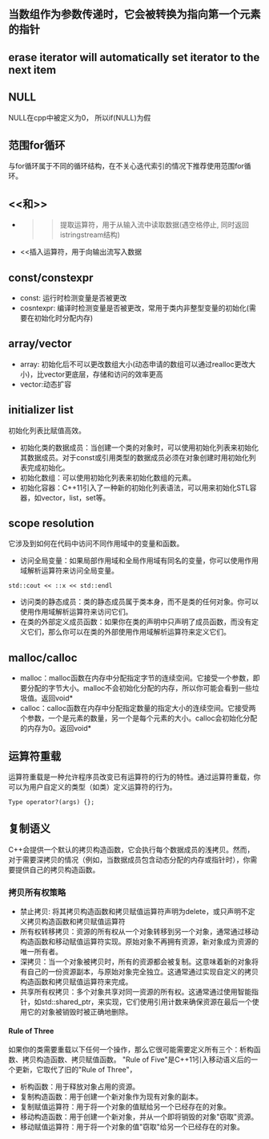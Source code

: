 ## 当数组作为参数传递时，它会被转换为指向第一个元素的指针

## erase iterator will automatically set iterator to the next item

## NULL
NULL在cpp中被定义为0， 所以if(NULL)为假

## 范围for循环
与for循环属于不同的循环结构，在不关心迭代索引的情况下推荐使用范围for循环。

## <<和>>
- >>提取运算符，用于从输入流中读取数据(遇空格停止, 同时返回istringstream结构)
- <<插入运算符，用于向输出流写入数据
 
## const/constexpr
- const: 运行时检测变量是否被更改
- cosntexpr: 编译时检测变量是否被更改，常用于类内非整型变量的初始化(需要在初始化时分配内存)

## array/vector
- array: 初始化后不可以更改数组大小(动态申请的数组可以通过realloc更改大小)，比vector更底层，存储和访问的效率更高
- vector:动态扩容

## initializer list
初始化列表比赋值高效。
- 初始化类的数据成员：当创建一个类的对象时，可以使用初始化列表来初始化其数据成员。对于const或引用类型的数据成员必须在对象创建时用初始化列表完成初始化。
- 初始化数组：可以使用初始化列表来初始化数组的元素。
- 初始化容器：C++11引入了一种新的初始化列表语法，可以用来初始化STL容器，如vector，list，set等。

## scope resolution
它涉及到如何在代码中访问不同作用域中的变量和函数。
- 访问全局变量：如果局部作用域和全局作用域有同名的变量，你可以使用作用域解析运算符来访问全局变量。
```
std::cout << ::x << std::endl
```
- 访问类的静态成员：类的静态成员属于类本身，而不是类的任何对象。你可以使用作用域解析运算符来访问它们。
- 在类的外部定义成员函数：如果你在类的声明中只声明了成员函数，而没有定义它们，那么你可以在类的外部使用作用域解析运算符来定义它们。

## malloc/calloc
- malloc：malloc函数在内存中分配指定字节的连续空间。它接受一个参数，即要分配的字节大小。malloc不会初始化分配的内存，所以你可能会看到一些垃圾值。返回void*
- calloc：calloc函数在内存中分配指定数量的指定大小的连续空间。它接受两个参数，一个是元素的数量，另一个是每个元素的大小。calloc会初始化分配的内存为0。返回void*

## 运算符重载
运算符重载是一种允许程序员改变已有运算符的行为的特性。通过运算符重载，你可以为用户自定义的类型（如类）定义运算符的行为。
``` 
Type operator?(args) {};
```

## 复制语义
C++会提供一个默认的拷贝构造函数，它会执行每个数据成员的浅拷贝。然而，对于需要深拷贝的情况（例如，当数据成员包含动态分配的内存或指针时），你需要提供自己的拷贝构造函数。
### 拷贝所有权策略
- 禁止拷贝: 将其拷贝构造函数和拷贝赋值运算符声明为delete，或只声明不定义拷贝构造函数和拷贝赋值运算符
- 所有权转移拷贝：资源的所有权从一个对象转移到另一个对象，通常通过移动构造函数和移动赋值运算符实现。原始对象不再拥有资源，新对象成为资源的唯一所有者。
- 深拷贝：当一个对象被拷贝时，所有的资源都会被复制。这意味着新的对象将有自己的一份资源副本，与原始对象完全独立。这通常通过实现自定义的拷贝构造函数和拷贝赋值运算符来完成。
- 共享所有权拷贝：多个对象共享对同一资源的所有权。这通常通过使用智能指针，如std::shared_ptr，来实现，它们使用引用计数来确保资源在最后一个使用它的对象被销毁时被正确地删除。
#### Rule of Three
如果你的类需要重载以下任何一个操作，那么它很可能需要定义所有三个：析构函数、拷贝构造函数、拷贝赋值函数。
"Rule of Five"是C++11引入移动语义后的一个更新，它取代了旧的"Rule of Three"，
- 析构函数：用于释放对象占用的资源。
- 复制构造函数：用于创建一个新对象作为现有对象的副本。
- 复制赋值运算符：用于将一个对象的值赋给另一个已经存在的对象。
- 移动构造函数：用于创建一个新对象，并从一个即将销毁的对象"窃取"资源。
- 移动赋值运算符：用于将一个对象的值"窃取"给另一个已经存在的对象。


